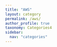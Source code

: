 ```yaml
---
title: "AWS"
layout: category
permalink: /aws/
author_profile: true
taxonomy: Categories4
sidebar:
  nav: "categories"
---
```

